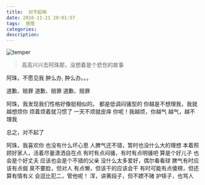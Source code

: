 ```yaml
---
title:  对不起嘛
date: 2016-11-21 20:01:57
tags:  感悟
categories:
description:
---
```


![temper](/images/temper.jpg)

> 高高兴兴去阿珠那，没想着是个悲伤的故事

阿珠，不愿见我
肿么办, 肿么办。。。

<!--more-->
道歉、赔罪
道歉、赔罪
道歉、赔罪

阿珠，我发现我们性格好像挺相似的。
都是低调闷骚型的
你越是不想理我，我就越想烦你
烦着烦着就习惯了
一天不烦就皮痒
你呢！我越烦，你越气
越气，越不理我

总之，对不起了

阿珠，我喜欢你
也没有什么坏心思
人脾气还不错，暂时也没什么大的理想
本着照顾好家人，活着尽量潇洒自在点
有时有点闷骚，有时有点明骚吧
算是个好儿子
也会是个好丈夫
应该也会是个不错的父亲
没什么太多爱好，偶尔看看球
脾气有时应该有点倔
臭不要脸，但对人
有点懒，但该干的应该会干
有时可能有点傻楞，但还算有情有义
会逗比犯二，管他呢！
浑，讲黄段子，但不嫖不赌
护犊子，也骂人
